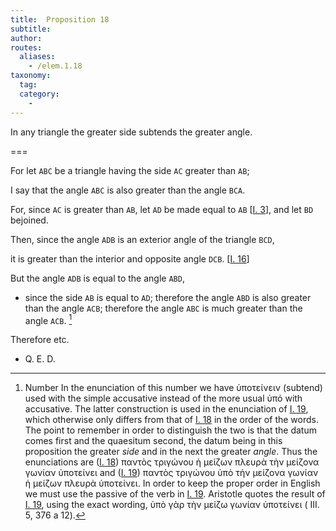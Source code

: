 ```yaml
---
title:  Proposition 18
subtitle:
author:
routes:
  aliases:
    - /elem.1.18
taxonomy:
  tag:
  category:
    -
---
```


In any triangle the greater side subtends the greater angle.

===

For let `ABC` be a triangle having the side `AC` greater than `AB`;

I say that the angle `ABC` is also greater than the angle `BCA`.

For, since `AC` is greater than `AB`, let `AD` be made equal to `AB` [<a href="/elem.1.3">I. 3</a>], and let `BD` bejoined.

Then, since the angle `ADB` is an exterior angle of the triangle `BCD`,

it is greater than the interior and opposite angle `DCB`. [<a href="/elem.1.16">I. 16</a>]

But the angle `ADB` is equal to the angle `ABD`, 

- since the side `AB` is equal to `AD`; therefore the angle `ABD` is also greater than the angle `ACB`; therefore the angle `ABC` is much greater than the angle `ACB`. [^1]

Therefore etc.

- Q. E. D.

[^1]: Number
    In the enunciation of this number we have <foreign lang="greek">ὑποτείνειν</foreign> (<quote>subtend</quote>) used with the simple accusative instead of the more usual <foreign lang="greek">ὑπό</foreign> with accusative. The latter construction is used in the enunciation of <a href="/elem.1.19">I. 19</a>, which otherwise only differs from that of <a href="/elem.1.18">I. 18</a> in the order of the words. The point to remember in order to distinguish the two is that the <foreign lang="la">datum</foreign> comes first and the <foreign lang="la">quaesitum</foreign> second, the <foreign lang="la">datum</foreign> being in this proposition the greater <em>side</em> and in the next the greater <em>angle</em>. Thus the enunciations are (<a href="/elem.1.18">I. 18</a>) <foreign lang="greek">παντὸς τριγώνου ἡ μείζων πλευρὰ τὴν μείζονα γωνίαν ὑποτείνει</foreign> and (<a href="/elem.1.19">I. 19</a>) <foreign lang="greek">παντὸς τριγώνου ὑπὸ τὴν μείζονα γωνίαν ἡ μείζων πλευρὰ ὑποτείνει</foreign>. In order to keep the proper order in English we must use the passive of the verb in <a href="/elem.1.19">I. 19</a>. Aristotle quotes the result of <a href="/elem.1.19">I. 19</a>, using the exact wording, <foreign lang="greek">ὑπὸ γὰρ τὴν μείζω γωνίαν ὑποτείνει</foreign> (<xref n="Aristot. Meteo.. 376a.12" from="ROOT" to="DITTO"><title>Meteorologica</title> III. 5, 376 a 12</xref>).
